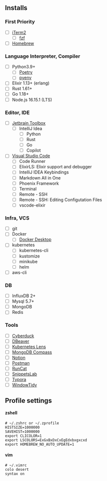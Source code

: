 ## Installs

### First Priority
- [ ] [iTerm2](https://iterm2.com/)
  - [ ] [fzf](https://github.com/junegunn/fzf)
- [ ] [Homebrew](https://brew.sh/)

### Language Interpreter, Compiler
- [ ] Python3.9+
  - [ ] [Poetry](https://python-poetry.org/)
  - [ ] [pyenv](https://github.com/pyenv/pyenv)
- [ ] Elixir 1.13+ (erlang)
- [ ] Rust 1.61+
- [ ] Go 1.18+
- [ ] Node.js 16.15.1 (LTS)

### Editor, IDE
- [ ] [Jetbrain Toolbox](https://www.jetbrains.com/toolbox-app/)
  - [ ] IntelliJ Idea
    - [ ] Python
    - [ ] Rust
    - [ ] Go
    - [ ] Copilot
- [ ] [Visual Studio Code](https://code.visualstudio.com/)
  - [ ] Code Runner
  - [ ] ElixirLS: Elixir support and debugger
  - [ ] IntelliJ IDEA Keybindings
  - [ ] Markdown All in One
  - [ ] Phoenix Framework
  - [ ] Terminal
  - [ ] Remote - SSH
  - [ ] Remote - SSH: Editing Configutation Files
  - [ ] vscode-elixir

### Infra, VCS
- [ ] git
- [ ] Docker
  - [ ] [Docker Desktop](https://www.docker.com/get-started/)
- [ ] kubernetes
  - [ ] kubernetes-cli
  - [ ] kustomize
  - [ ] minikube
  - [ ] helm
- [ ] aws-cli

### DB
- [ ] InfluxDB 2+
- [ ] Mysql 5.7+
- [ ] MongoDB
- [ ] Redis

### Tools
- [ ] [Cyberduck](https://cyberduck.io/)
- [ ] [DBeaver](https://dbeaver.io/)
- [ ] [Kubernetes Lens](https://k8slens.dev/)
- [ ] [MongoDB Compass](https://www.mongodb.com/products/compass)
- [ ] [Notion](https://www.notion.so/ko-kr/desktop)
- [ ] [Postman](https://www.postman.com/downloads/)
- [ ] [RunCat](https://kyome.io/runcat/index.html?lang=en)
- [ ] [SnippetsLab](https://www.renfei.org/snippets-lab/)
- [ ] [Typora](https://typora.io/)
- [ ] [WindowTidy](https://www.lightpillar.com/window-tidy.html)

## Profile settings

#### zshell
```shell
# ~/.zshrc or ~/.zprofile
HISTSIZE=1000000
SAVEHIST=1000000
export CLICOLOR=1
export LSCOLORS=ExGxBxDxCxEgEdxbxgxcxd
export HOMEBREW_NO_AUTO_UPDATE=1
```

#### vim
```shell
# ~/.vimrc
colo desert
syntax on
```
